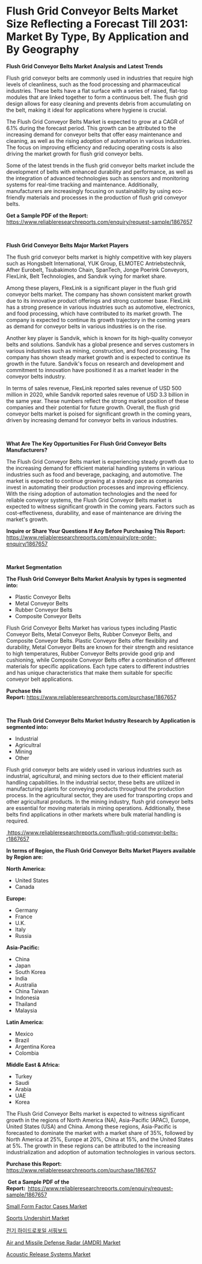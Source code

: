 <p><h1>Flush Grid Conveyor Belts Market Size Reflecting a Forecast Till 2031: Market By Type, By Application and By Geography</h1></p><p><strong>Flush Grid Conveyor Belts Market Analysis and Latest Trends</strong></p>
<p><p>Flush grid conveyor belts are commonly used in industries that require high levels of cleanliness, such as the food processing and pharmaceutical industries. These belts have a flat surface with a series of raised, flat-top modules that are linked together to form a continuous belt. The flush grid design allows for easy cleaning and prevents debris from accumulating on the belt, making it ideal for applications where hygiene is crucial.</p><p>The Flush Grid Conveyor Belts Market is expected to grow at a CAGR of 6.1% during the forecast period. This growth can be attributed to the increasing demand for conveyor belts that offer easy maintenance and cleaning, as well as the rising adoption of automation in various industries. The focus on improving efficiency and reducing operating costs is also driving the market growth for flush grid conveyor belts.</p><p>Some of the latest trends in the flush grid conveyor belts market include the development of belts with enhanced durability and performance, as well as the integration of advanced technologies such as sensors and monitoring systems for real-time tracking and maintenance. Additionally, manufacturers are increasingly focusing on sustainability by using eco-friendly materials and processes in the production of flush grid conveyor belts.</p></p>
<p><strong>Get a Sample PDF of the Report:&nbsp;</strong> <a href="https://www.reliableresearchreports.com/enquiry/request-sample/1867657">https://www.reliableresearchreports.com/enquiry/request-sample/1867657</a></p>
<p>&nbsp;</p>
<p><strong>Flush Grid Conveyor Belts Major Market Players</strong></p>
<p><p>The flush grid conveyor belts market is highly competitive with key players such as Hongsbelt International, YUK Group, ELMOTEC Antriebstechnik, Afher Eurobelt, Tsubakimoto Chain, SpanTech, Jonge Poerink Conveyors, FlexLink, Belt Technologies, and Sandvik vying for market share.</p><p>Among these players, FlexLink is a significant player in the flush grid conveyor belts market. The company has shown consistent market growth due to its innovative product offerings and strong customer base. FlexLink has a strong presence in various industries such as automotive, electronics, and food processing, which have contributed to its market growth. The company is expected to continue its growth trajectory in the coming years as demand for conveyor belts in various industries is on the rise.</p><p>Another key player is Sandvik, which is known for its high-quality conveyor belts and solutions. Sandvik has a global presence and serves customers in various industries such as mining, construction, and food processing. The company has shown steady market growth and is expected to continue its growth in the future. Sandvik's focus on research and development and commitment to innovation have positioned it as a market leader in the conveyor belts industry.</p><p>In terms of sales revenue, FlexLink reported sales revenue of USD 500 million in 2020, while Sandvik reported sales revenue of USD 3.3 billion in the same year. These numbers reflect the strong market position of these companies and their potential for future growth. Overall, the flush grid conveyor belts market is poised for significant growth in the coming years, driven by increasing demand for conveyor belts in various industries.</p></p>
<p>&nbsp;</p>
<p><strong>What Are The Key Opportunities For Flush Grid Conveyor Belts Manufacturers?</strong></p>
<p><p>The Flush Grid Conveyor Belts market is experiencing steady growth due to the increasing demand for efficient material handling systems in various industries such as food and beverage, packaging, and automotive. The market is expected to continue growing at a steady pace as companies invest in automating their production processes and improving efficiency. With the rising adoption of automation technologies and the need for reliable conveyor systems, the Flush Grid Conveyor Belts market is expected to witness significant growth in the coming years. Factors such as cost-effectiveness, durability, and ease of maintenance are driving the market's growth.</p></p>
<p><strong>Inquire or Share Your Questions If Any Before Purchasing This Report:</strong> <a href="https://www.reliableresearchreports.com/enquiry/pre-order-enquiry/1867657">https://www.reliableresearchreports.com/enquiry/pre-order-enquiry/1867657</a></p>
<p>&nbsp;</p>
<p><strong>Market Segmentation</strong></p>
<p><strong>The Flush Grid Conveyor Belts Market Analysis by types is segmented into:</strong></p>
<p><ul><li>Plastic Conveyor Belts</li><li>Metal Conveyor Belts</li><li>Rubber Conveyor Belts</li><li>Composite Conveyor Belts</li></ul></p>
<p><p>Flush Grid Conveyor Belts Market has various types including Plastic Conveyor Belts, Metal Conveyor Belts, Rubber Conveyor Belts, and Composite Conveyor Belts. Plastic Conveyor Belts offer flexibility and durability, Metal Conveyor Belts are known for their strength and resistance to high temperatures, Rubber Conveyor Belts provide good grip and cushioning, while Composite Conveyor Belts offer a combination of different materials for specific applications. Each type caters to different industries and has unique characteristics that make them suitable for specific conveyor belt applications.</p></p>
<p><strong>Purchase this Report:&nbsp;</strong><a href="https://www.reliableresearchreports.com/purchase/1867657">https://www.reliableresearchreports.com/purchase/1867657</a></p>
<p>&nbsp;</p>
<p><strong>The Flush Grid Conveyor Belts Market Industry Research by Application is segmented into:</strong></p>
<p><ul><li>Industrial</li><li>Agricultral</li><li>Mining</li><li>Other</li></ul></p>
<p><p>Flush grid conveyor belts are widely used in various industries such as industrial, agricultural, and mining sectors due to their efficient material handling capabilities. In the industrial sector, these belts are utilized in manufacturing plants for conveying products throughout the production process. In the agricultural sector, they are used for transporting crops and other agricultural products. In the mining industry, flush grid conveyor belts are essential for moving materials in mining operations. Additionally, these belts find applications in other markets where bulk material handling is required.</p></p>
<p><a href="https://www.reliableresearchreports.com/flush-grid-conveyor-belts-r1867657">&nbsp;https://www.reliableresearchreports.com/flush-grid-conveyor-belts-r1867657</a></p>
<p><strong>In terms of Region, the Flush Grid Conveyor Belts Market Players available by Region are:</strong></p>
<p>
    <p> <strong> North America: </strong>
        <ul>
            <li>United States</li>
            <li>Canada</li>
        </ul>
        </p> 
    <p> <strong> Europe: </strong>
        <ul>
            <li>Germany</li>
            <li>France</li>
            <li>U.K.</li>
            <li>Italy</li>
            <li>Russia</li>
        </ul>
        </p> 
    <p> <strong> Asia-Pacific: </strong>
        <ul>
            <li>China</li>
            <li>Japan</li>
            <li>South Korea</li>
            <li>India</li>
            <li>Australia</li>
            <li>China Taiwan</li>
            <li>Indonesia</li>
            <li>Thailand</li>
            <li>Malaysia</li>
        </ul>
        </p> 
    <p> <strong> Latin America: </strong>
        <ul>
            <li>Mexico</li>
            <li>Brazil</li>
            <li>Argentina Korea</li>
            <li>Colombia</li>
        </ul>
        </p> 
    <p> <strong> Middle East & Africa: </strong>
        <ul>
            <li>Turkey</li>
            <li>Saudi</li>
            <li>Arabia</li>
            <li>UAE</li>
            <li>Korea</li>
        </ul>
    </p>
    </p>
<p><p>The Flush Grid Conveyor Belts market is expected to witness significant growth in the regions of North America (NA), Asia-Pacific (APAC), Europe, United States (USA) and China. Among these regions, Asia-Pacific is forecasted to dominate the market with a market share of 35%, followed by North America at 25%, Europe at 20%, China at 15%, and the United States at 5%. The growth in these regions can be attributed to the increasing industrialization and adoption of automation technologies in various sectors.</p></p>
<p><strong>Purchase this Report: </strong><a href="https://www.reliableresearchreports.com/purchase/1867657">https://www.reliableresearchreports.com/purchase/1867657</a></p>
<p>&nbsp;<strong>Get a Sample PDF of the Report:&nbsp;&nbsp;</strong><a href="https://www.reliableresearchreports.com/enquiry/request-sample/1867657">https://www.reliableresearchreports.com/enquiry/request-sample/1867657</a></p>
<p><strong></strong></p>
<p><p><a href="https://medium.com/@charles.fisher4346/small-form-factor-cases-market-overview-global-market-trends-and-future-prospects-from-2024-to-a6fba0829bd6">Small Form Factor Cases Market</a></p><p><a href="https://medium.com/@liam.mcgrath5645/global-sports-undershirt-market-focus-on-application-end-use-industry-type-equipment-and-3e459680d766">Sports Undershirt Market</a></p><p><a href="https://medium.com/@czbtzkwc9/%EC%A0%84%EA%B8%B0-%ED%95%98%EC%9D%B4%EB%93%9C%EB%A1%9C%ED%8F%AC%EC%9D%BC-%EC%84%9C%ED%95%91-%EB%B3%B4%EB%93%9C-%EC%82%B0%EC%97%85-%EB%B6%84%EC%84%9D-%EB%B3%B4%EA%B3%A0%EC%84%9C-%EC%9D%91%EC%9A%A9-%EB%B6%84%EC%95%BC-%EC%A7%80%EC%97%AD%EB%B3%84-%EA%B2%BD%EC%9F%81-%EC%A0%84%EB%9E%B5%EB%B3%84-%EC%8B%9C%EC%9E%A5-%EA%B7%9C%EB%AA%A8-%EC%A0%90%EC%9C%A0%EC%9C%A8-%EC%B6%94%EC%84%B8-2024-2031-e9bac938f0c4">전기 하이드로포일 서핑보드</a></p><p><a href="https://github.com/qndifksd5/Market-Research-Report-List-1/blob/main/air-and-missile-defense-radar-amdr-market.md">Air and Missile Defense Radar (AMDR) Market</a></p><p><a href="https://github.com/dylanObrien626/Market-Research-Report-List-1/blob/main/acoustic-release-systems-market.md">Acoustic Release Systems Market</a></p></p>